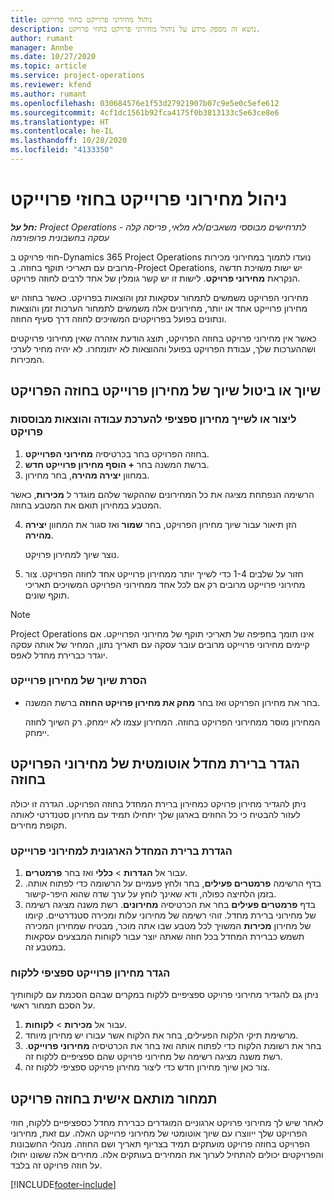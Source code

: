 ```yaml
---
title: ניהול מחירוני פרוייקט בחוזי פרוייקט
description: נושא זה מספק מידע על ניהול מחירוני פרויקט בחוזי פרויקט.
author: rumant
manager: Annbe
ms.date: 10/27/2020
ms.topic: article
ms.service: project-operations
ms.reviewer: kfend
ms.author: rumant
ms.openlocfilehash: 030684576e1f53d27921907b07c9e5e0c5efe612
ms.sourcegitcommit: 4cf1dc1561b92fca4175f0b3813133c5e63ce8e6
ms.translationtype: HT
ms.contentlocale: he-IL
ms.lasthandoff: 10/28/2020
ms.locfileid: "4133350"
---
```

# <a name="manage-project-price-lists-on-project-contracts"></a>ניהול מחירוני פרוייקט בחוזי פרוייקט

_**חל על:** Project Operations לתרחישים מבוססי משאבים/לא מלאי, פריסה קלה - עסקה בחשבונית פרופורמה_

חוזי פרויקט ב-Dynamics 365 Project Operations נועדו לתמוך במחירוני מכירות מרובים עם תאריכי תוקף בחוזה. ב-Project Operations, יש ישות משויכת חדשה הנקראת **מחירוני פרויקט**. לישות זו יש קשר גומלין של אחד לרבים לחוזה פרויקט.

מחירוני הפרויקט משמשים לתמחור עסקאות זמן והוצאות בפרויקט. כאשר בחוזה יש מחירון פרוייקט אחד או יותר, מחירונים אלה משמשים לתמחור הערכות זמן והוצאות ונתונים בפועל בפרויקטים המשויכים לחוזה דרך סעיף החוזה.

כאשר אין מחירוני פרויקט בחוזה הפרויקט, תוצג הודעת אזהרה שאין מחירוני פרויקטים ושההערכות שלך, עבודת הפרויקט בפועל וההוצאות לא יתומחרו. לא יהיה מחיר לערכי המכירות.

## <a name="associate-or-unassociate-a-project-price-list-on-a-project-contract"></a>שיוך או ביטול שיוך של מחירון פרוייקט בחוזה הפרויקט

### <a name="create-or-associate-a-specific-price-list-for-estimating-project-based-work-and-expenses"></a>ליצור או לשייך מחירון ספציפי להערכת עבודה והוצאות מבוססות פרויקט

1. בחוזה הפרויקט בחר בכרטיסיה **מחירוני הפרוייקט**.
2. ברשת המשנה בחר **+ הוסף מחירון פרוייקט חדש**.
3. במחוון **יצירה מהירה**, בחר מחירון. 

  הרשימה הנפתחת מציגה את כל המחירונים שההקשר שלהם מוגדר ל **מכירות**, כאשר המטבע במחירון תואם את המטבע בחוזה.
  
4. הזן תיאור עבור שיוך מחירון הפרויקט, בחר **שמור** ואז סגור את המחוון **יצירה מהירה**.

   נוצר שיוך למחירון פרויקט.
   
5. חזור על שלבים 1-4 כדי לשייך יותר ממחירון פרוייקט אחד לחוזה הפרויקט. צור מחירוני פרוייקט מרובים רק אם לכל אחד ממחירוני הפרויקט המשויכים תאריכי תוקף שונים.

> [!NOTE]
> Project Operations אינו תומך בחפיפה של תאריכי תוקף של מחירוני הפרוייקט. אם קיימים מחירוני פרוייקט מרובים עובר עסקה עם תאריך נתון, המחיר של אותה עסקה יוגדר כברירת מחדל לאפס.

### <a name="remove-a-project-price-list-association"></a>הסרת שיוך של מחירון פרוייקט

- בחר את מחירון הפרויקט ואז בחר **מחק את מחירון פרויקט החוזה** ברשת המשנה. 

  המחירון מוסר ממחירוני הפרויקט בחוזה. המחירון עצמו לא יימחק. רק השיוך לחוזה יימחק.

## <a name="set-up-automatic-defaulting-of-project-price-lists-on-a-contract"></a>הגדר ברירת מחדל אוטומטית של מחירוני הפרויקט בחוזה

ניתן להגדיר מחירון פרויקט כמחירון ברירת המחדל בחוזה הפרויקט. הגדרה זו יכולה לעזור להבטיח כי כל החוזים בארגון שלך יתחילו תמיד עם מחירון סטנדרטי לאותה תקופת מחירים.

### <a name="set-up-the-organizational-default-for-project-price-lists"></a>הגדרת ברירת המחדל הארגונית למחירוני פרוייקט

1. עבור אל **הגדרות** > **כללי** ואז בחר **פרמטרים**.
2. בדף הרשימה **פרמטרים פעילים**, בחר ולחץ פעמיים על הרשומה כדי לפתוח אותה. בזמן הלחיצה כפולה, ודא שאינך לוחץ על ערך שדה שהוא היפר-קישור. 
3. בדף **פרמטרים פעילים** בחר את הכרטיסיה **מחירונים**. רשת משנה מציגה רשימה של מחירוני ברירת מחדל. זוהי רשימה של מחירוני עלות ומכירה סטנדרטיים. קיומו של מחירון **מכירות** המשויך לכל מטבע שבו אתה מוכר, מבטיח שמחירון המכירה תשמש כברירת המחדל בכל חוזה שאתה יוצר עבור לקוחות המבצעים עסקאות במטבע זה.

### <a name="set-up-a-customer-specific-project-price-list"></a>הגדר מחירון פרוייקט ספציפי ללקוח

ניתן גם להגדיר מחירוני פרויקט ספציפיים ללקוח במקרים שבהם הסכמת עם לקוחותיך על הסכם תמחור ראשי.

1. עבור אל **מכירות** > **לקוחות**.
2. מרשימת תיקי הלקוח הפעילים, בחר את הלקוח אשר עבורו יש מחירון מיוחד.
3. בחר את רשומת הלקוח כדי לפתוח אותה ואז בחר את הכרטיסיה **מחירוני פרוייקט**. רשת משנה מציגה רשימה של מחירוני פרויקט שהם ספציפיים ללקוח זה. 
4. צור כאן שיוך מחירון חדש כדי ליצור מחירון פרויקט ספציפי ללקוח זה.

## <a name="custom-pricing-on-a-project-contract"></a>תמחור מותאם אישית בחוזה פרויקט

לאחר שיש לך מחירוני פרויקט ארגוניים המוגדרים כברירת מחדל כספציפיים ללקוח, חוזי הפרויקט שלך ייווצרו עם שיוך אוטומטי של מחירוני פרוייקט האלה. עם זאת, מחירוני הפרויקט בחוזה פרויקט מועתקים תמיד בצריוף תאריך ושם החוזה. מנהלי החשבונות והפרויקטים יכולים להתחיל לערוך את המחירים בעותקים אלה. מחירים אלה ששונו יחולו על חוזה פרויקט זה בלבד.


[!INCLUDE[footer-include](../includes/footer-banner.md)]